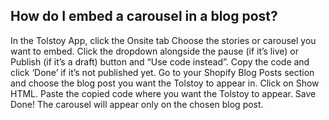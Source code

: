 ## How do I embed a carousel in a blog post?

In the Tolstoy App, click the Onsite tab Choose the stories or carousel you want to embed.
​Click the dropdown alongside the pause (if it’s live) or Publish (if it’s a draft) button and “Use code instead”. ​
Copy the code and click ‘Done’ if it’s not published yet.
Go to your Shopify Blog Posts section and choose the blog post you want the Tolstoy to appear in.
Click on Show HTML.
Paste the copied code where you want the Tolstoy to appear.
Save
Done! The carousel will appear only on the chosen blog post.
